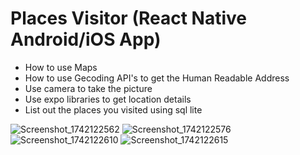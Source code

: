 # Places Visitor (React Native Android/iOS App) 
- How to use Maps
- How to use Gecoding API's to get the Human Readable Address
- Use camera to take the picture
- Use expo libraries to get location details
- List out the places you visited using sql lite

![Screenshot_1742122562](https://github.com/user-attachments/assets/4f8f44e4-a4ae-47d9-82a3-d25591514e74)
![Screenshot_1742122576](https://github.com/user-attachments/assets/012caa9c-9440-4150-9b23-18661d474a3c)
![Screenshot_1742122610](https://github.com/user-attachments/assets/7ad6dd08-22b1-4687-987b-2caa4c7f0cf7)
![Screenshot_1742122615](https://github.com/user-attachments/assets/f9081684-ebd4-47e0-8bcb-a03737fe7006)
